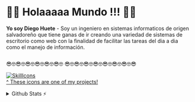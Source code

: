 
# 👋👋 Holaaaaa Mundo !!! 👋👋

**Yo soy Diego Huete** - Soy un ingeniero en sistemas informaticos de origen salvadoreño que tiene ganas de ir creando una variedad de sistemas de escritorio como web con la finalidad de facilitar las tareas del dia a dia como el manejo de información.


<img src="https://giphy.com/embed/qgQUggAC3Pfv687qPC" alt="" width="”100”" height="”100”" />



😎🤓😎🤓😎🤓😎🤓😎🤓😎🤓 😎🤓😎🤓😎🤓😎🤓😎🤓😎🤓😎🤓😎

[![SkillIcons](https://skillicons.dev/icons?i=linkedin,mysql,html,css,windows,wordpress,vscode,visualstudio,ubuntu,sublime,postgres,github,git,cs,bitbucket,sqlserver)](https://skillicons.dev)<br/>
[^ These icons are one of my projects!](https://github.com/tandpfun/skill-icons)


<details>
  <summary>Github Stats ⚡</summary>
  
  <a href="#">![Github stats](https://github-readme-stats.vercel.app/api?username=tandpfun&theme=blueberry&count_private=true&hide_border=true&line_height=20)</a>
  <a href="#">![Top Langs](https://github-readme-stats.vercel.app/api/top-langs/?username=tandpfun&layout=compact&theme=blueberry&count_private=true&hide_border=true)</a>
</details>